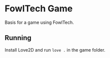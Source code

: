 # FowlTech Game

Basis for a game using FowlTech.

## Running

Install Love2D and run `love .` in the game folder.